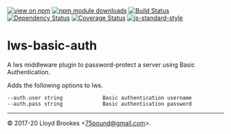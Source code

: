 [![view on npm](https://img.shields.io/npm/v/lws-basic-auth.svg)](https://www.npmjs.org/package/lws-basic-auth)
[![npm module downloads](https://img.shields.io/npm/dt/lws-basic-auth.svg)](https://www.npmjs.org/package/lws-basic-auth)
[![Build Status](https://travis-ci.org/lwsjs/basic-auth.svg?branch=master)](https://travis-ci.org/lwsjs/basic-auth)
[![Dependency Status](https://badgen.net/david/dep/lwsjs/basic-auth)](https://david-dm.org/lwsjs/basic-auth)
[![Coverage Status](https://coveralls.io/repos/github/lwsjs/basic-auth/badge.svg)](https://coveralls.io/github/lwsjs/basic-auth)
[![js-standard-style](https://img.shields.io/badge/code%20style-standard-brightgreen.svg)](https://github.com/feross/standard)

# lws-basic-auth

A lws middleware plugin to password-protect a server using Basic Authentication.

Adds the following options to lws.

```
--auth.user string             Basic authentication username
--auth.pass string             Basic authentication password
```

* * *

&copy; 2017-20 Lloyd Brookes \<75pound@gmail.com\>.
